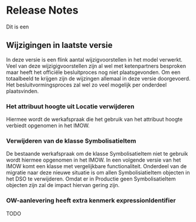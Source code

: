 # Release Notes

Dit is een 

## Wijzigingen in laatste versie

In deze versie is een flink aantal wijzigvoorstellen in het model verwerkt. Veel van deze wijzigigvoorstellen zijn al wel met ketenpartners besproken maar heeft het officiële besluitproces nog niet plaatsgevonden. Om een totaalbeeld te krijgen zijn de wijzingen allemaal in deze versie doorgevoerd. Het besluitvormingsproces zal wel zo veel mogelijk per onderdeel plaatsvinden.

### Het attribuut hoogte uit Locatie verwijderen

Hiermee wordt de werkafspraak die het gebruik van het attribuut hoogte verbiedt opgenomen in het IMOW.

### Verwijderen van de klasse SymbolisatieItem

De bestaande werkafspraak om de klasse SymbolisatieItem niet te gebruik wordt hiermee opgenomen in het IMOW. In een volgende versie van het IMOW komt een klasse met vergelijkbare functionaliteit. Onderdeel van de migratie naar deze nieuwe situatie is om allen SymbolisiatieItem objecten in het DSO te verwijderen. Omdat er in Productie geen SymbolisatieItem objecten zijn zal de impact hiervan gering zijn.

### OW-aanlevering heeft extra kenmerk expressionIdentifier

TODO
